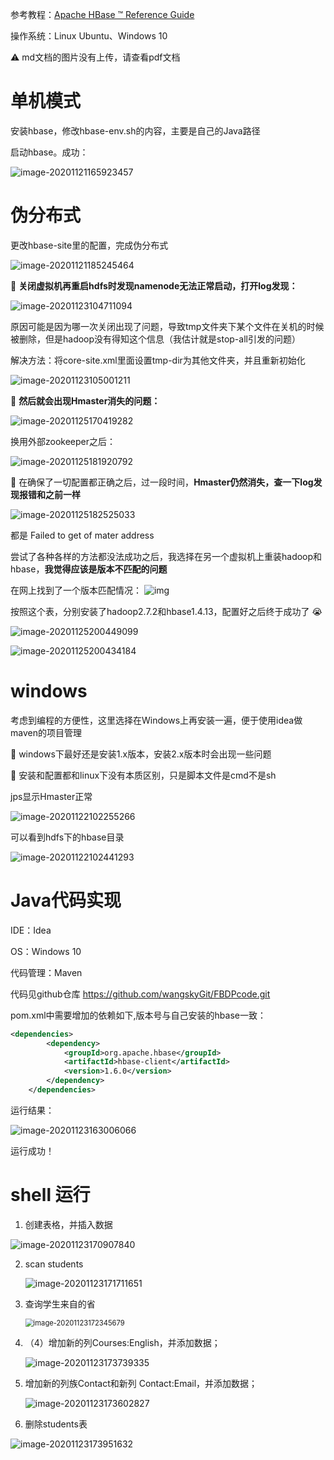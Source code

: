 

参考教程：[Apache HBase ™ Reference Guide](http://hbase.apache.org/book.html#quickstart)

操作系统：Linux Ubuntu、Windows 10

:warning:	md文档的图片没有上传，请查看pdf文档

# 单机模式



安装hbase，修改hbase-env.sh的内容，主要是自己的Java路径

启动hbase。成功：

![image-20201121165923457](C:\Users\wangs\AppData\Roaming\Typora\typora-user-images\image-20201121165923457.png)



# 伪分布式

更改hbase-site里的配置，完成伪分布式

![image-20201121185245464](C:\Users\wangs\AppData\Roaming\Typora\typora-user-images\image-20201121185245464.png)

:pencil:	**关闭虚拟机再重启hdfs时发现namenode无法正常启动，打开log发现：**

![image-20201123104711094](C:\Users\wangs\AppData\Roaming\Typora\typora-user-images\image-20201123104711094.png)

原因可能是因为哪一次关闭出现了问题，导致tmp文件夹下某个文件在关机的时候被删除，但是hadoop没有得知这个信息（我估计就是stop-all引发的问题）

解决方法：将core-site.xml里面设置tmp-dir为其他文件夹，并且重新初始化

![image-20201123105001211](C:\Users\wangs\AppData\Roaming\Typora\typora-user-images\image-20201123105001211.png)

:pencil:	**然后就会出现Hmaster消失的问题：**

![image-20201125170419282](C:\Users\wangs\AppData\Roaming\Typora\typora-user-images\image-20201125170419282.png)

换用外部zookeeper之后：

![image-20201125181920792](C:\Users\wangs\AppData\Roaming\Typora\typora-user-images\image-20201125181920792.png)



:pencil:	在确保了一切配置都正确之后，过一段时间，**Hmaster仍然消失，查一下log发现报错和之前一样**

![image-20201125182525033](C:\Users\wangs\AppData\Roaming\Typora\typora-user-images\image-20201125182525033.png)

都是 Failed to get of mater address

尝试了各种各样的方法都没法成功之后，我选择在另一个虚拟机上重装hadoop和hbase，**我觉得应该是版本不匹配的问题**

在网上找到了一个版本匹配情况：
![img](https://img-blog.csdnimg.cn/20200409145350325.png?x-oss-process=image/watermark,type_ZmFuZ3poZW5naGVpdGk,shadow_10,text_aHR0cHM6Ly9ibG9nLmNzZG4ubmV0L3FxXzQxMDMyNDc0,size_16,color_FFFFFF,t_70)

按照这个表，分别安装了hadoop2.7.2和hbase1.4.13，配置好之后终于成功了	:sob:

![image-20201125200449099](C:\Users\wangs\AppData\Roaming\Typora\typora-user-images\image-20201125200449099.png)

![image-20201125200434184](C:\Users\wangs\AppData\Roaming\Typora\typora-user-images\image-20201125200434184.png)

# 

# windows

考虑到编程的方便性，这里选择在Windows上再安装一遍，便于使用idea做maven的项目管理

:pencil:	windows下最好还是安装1.x版本，安装2.x版本时会出现一些问题

:pencil:	安装和配置都和linux下没有本质区别，只是脚本文件是cmd不是sh

jps显示Hmaster正常

![image-20201122102255266](C:\Users\wangs\AppData\Roaming\Typora\typora-user-images\image-20201122102255266.png)

可以看到hdfs下的hbase目录

![image-20201122102441293](C:\Users\wangs\AppData\Roaming\Typora\typora-user-images\image-20201122102441293.png)



# Java代码实现

IDE：Idea 

OS：Windows 10

代码管理：Maven

代码见github仓库 https://github.com/wangskyGit/FBDPcode.git

pom.xml中需要增加的依赖如下,版本号与自己安装的hbase一致：

```xml
<dependencies>
        <dependency>
            <groupId>org.apache.hbase</groupId>
            <artifactId>hbase-client</artifactId>
            <version>1.6.0</version>
        </dependency>
    </dependencies>
```

运行结果：

![image-20201123163006066](C:\Users\wangs\AppData\Roaming\Typora\typora-user-images\image-20201123163006066.png)

运行成功！

# shell 运行

1. 创建表格，并插入数据

![image-20201123170907840](C:\Users\wangs\AppData\Roaming\Typora\typora-user-images\image-20201123170907840.png)

2. scan students

   ![image-20201123171711651](C:\Users\wangs\AppData\Roaming\Typora\typora-user-images\image-20201123171711651.png)

3. 查询学生来自的省

   <img src="C:\Users\wangs\AppData\Roaming\Typora\typora-user-images\image-20201123172345679.png" alt="image-20201123172345679" style="zoom: 80%;" />

4. （4）增加新的列Courses:English，并添加数据；

   ![image-20201123173739335](C:\Users\wangs\AppData\Roaming\Typora\typora-user-images\image-20201123173739335.png)

5. 增加新的列族Contact和新列 Contact:Email，并添加数据；

   ![image-20201123173602827](C:\Users\wangs\AppData\Roaming\Typora\typora-user-images\image-20201123173602827.png)



6. 删除students表

![image-20201123173951632](C:\Users\wangs\AppData\Roaming\Typora\typora-user-images\image-20201123173951632.png)